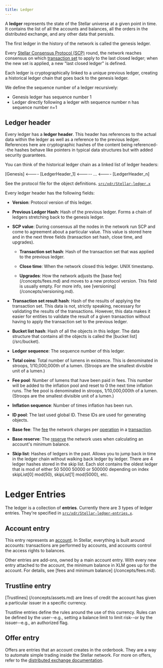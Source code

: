 ```yaml
---
title: Ledger
---
```


A **ledger** represents the state of the Stellar universe at a given point in time. It contains the list of all the accounts and balances, all the orders in the distributed exchange, and any other data that persists.

The first ledger in the history of the network is called the genesis ledger.

Every [Stellar Consensus Protocol (SCP)](https://www.stellar.org/papers/stellar-consensus-protocol.pdf) round, the network reaches consensus on which [transaction set](/concepts/transactions.md#transaction-set) to apply to the last closed ledger; when the new set is applied, a new "last closed ledger" is defined.

Each ledger is cryptographically linked to a unique previous ledger, creating a historical ledger chain that goes back to the genesis ledger. 

We define the sequence number of a ledger recursively:
* Genesis ledger has sequence number 1
* Ledger directly following a ledger with sequence number n has sequence number n+1

## Ledger header 
Every ledger has a **ledger header**. This header has references to the actual data within the ledger as well as a reference to the previous ledger. References here are cryptographic hashes of the content being referenced--the hashes behave like pointers in typical data structures but with added security guarantees.

You can think of the historical ledger chain as a linked list of ledger headers:

[Genesis] <---- [LedgerHeader_1] <----- ... <---- [LedgerHeader_n]

See the protocol file for the object definitions.
[`src/xdr/Stellar-ledger.x`](../xdr/Stellar-ledger.x)

Every ledger header has the following fields:

- **Version**: Protocol version of this ledger.

- **Previous Ledger Hash**: Hash of the previous ledger. Forms a chain of ledgers stretching back to the genesis ledger.

- **SCP value**: During consensus all the nodes in the network run SCP and come to agreement about a particular value. This value is stored here and in the next three fields (transaction set hash, close time, and upgrades).

  - **Transaction set hash**: Hash of the transaction set that was applied to the previous ledger.

  - **Close time**: When the network closed this ledger. UNIX timestamp.

  - **Upgrades**: How the network adjusts the [base fee] (/concepts/fees.md) and moves to a new protocol version. This field is usually empty. For more info, see [versioning] (/concepts/versioning.md).

- **Transaction set result hash**: Hash of the results of applying the transaction set. This data is not, strictly speaking, necessary for validating the results of the transactions. However, this data makes it easier for entities to validate the result of a given transaction without having to apply the transaction set to the previous ledger. 

- **Bucket list hash**: Hash of all the objects in this ledger. The data structure that contains all the objects is called the [bucket list] (/src/bucket). 

- **Ledger sequence**: The sequence number of this ledger.
 
- **Total coins**: Total number of lumens in existence. This is denominated in stroops, 1/10,000,000th of a lumen. (Stroops are the smallest divisible unit of a lumen.)

- **Fee pool**: Number of lumens that have been paid in fees. This number will be added to the inflation pool and reset to 0 the next time inflation runs. The fee pool is denominated in stroops, 1/10,000,000th of a lumen. (Stroops are the smallest divisible unit of a lumen.)

- **Inflation sequence**: Number of times inflation has been run.
 
- **ID pool**: The last used global ID. These IDs are used for generating objects.

- **Base fee**: The [fee](/concepts/fees.md) the network charges per [operation](/docs/operations.md) in a [transaction](/docs/transaction.md).
- **Base reserve**: The [reserve](/concepts/fees.md) the network uses when calculating an account's minimum balance.
- **Skip list**: Hashes of ledgers in the past. Allows you to jump back in time in the ledger chain without walking back ledger by ledger. There are 4 ledger hashes stored in the skip list. Each slot contains the oldest ledger that is mod of either 50  5000  50000 or 500000 depending on index skipList[0] mod(50), skipList[1] mod(5000), etc.

 

# Ledger Entries

The ledger is a collection of **entries**. Currently there are 3 types of ledger entries. They're specified in
[`src/xdr/Stellar-ledger-entries.x`](../xdr/Stellar-ledger-entries.x).

## Account entry
This entry represents an [account](/concepts/accounts.md). In Stellar, everything is built around accounts: transactions are performed by accounts, and accounts control the access rights to balances.

Other entries are add-ons, owned by a main account entry. With every new entry
attached to the account, the minimum balance in XLM goes up for the
account. For details, see [fees and minimum balance] (/concepts/fees.md).

## Trustline entry
[Trustlines] (/concepts/assets.md) are lines of credit the account has given a particular issuer in a specific currency.

Trustline entries define the rules around the use of this currency. Rules can be defined by the user--e.g., setting a balance limit to limit risk--or by the issuer--e.g., an authorized flag.

## Offer entry
Offers are entries that an account creates in the orderbook. They are a way to automate simple trading inside the Stellar network. For more on offers, refer to the [distributed exchange documentation](/concepts/exchange.md).


